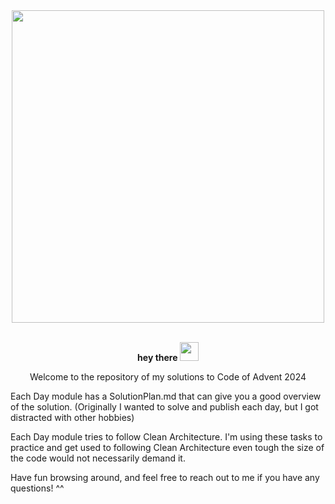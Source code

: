 <div id="header" align="center">
  <img src="https://user-images.githubusercontent.com/74038190/225813708-98b745f2-7d22-48cf-9150-083f1b00d6c9.gif" width="500">
<br><br><p>
  <strong>
    hey there
    <img src="https://media.giphy.com/media/hvRJCLFzcasrR4ia7z/giphy.gif" width="30px"/>
  </strong>
  <p/>
  <p>Welcome to the repository of my solutions to Code of Advent 2024<p/>
</div>

Each Day module has a SolutionPlan.md that can give you a good overview of the solution. (Originally I wanted to solve and publish each day, but I got distracted with other hobbies)

Each Day module tries to follow Clean Architecture. I'm using these tasks to practice and get used to following Clean Architecture even tough the size of the code would not necessarily demand it.

Have fun browsing around, and feel free to reach out to me if you have any questions! ^^

